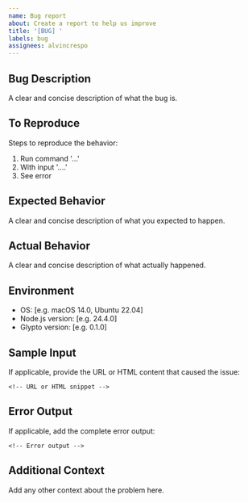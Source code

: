 ```yaml
---
name: Bug report
about: Create a report to help us improve
title: '[BUG] '
labels: bug
assignees: alvincrespo
---
```


## Bug Description
A clear and concise description of what the bug is.

## To Reproduce
Steps to reproduce the behavior:
1. Run command '...'
2. With input '....'
3. See error

## Expected Behavior
A clear and concise description of what you expected to happen.

## Actual Behavior
A clear and concise description of what actually happened.

## Environment
- OS: [e.g. macOS 14.0, Ubuntu 22.04]
- Node.js version: [e.g. 24.4.0]
- Glypto version: [e.g. 0.1.0]

## Sample Input
If applicable, provide the URL or HTML content that caused the issue:
```
<!-- URL or HTML snippet -->
```

## Error Output
If applicable, add the complete error output:
```
<!-- Error output -->
```

## Additional Context
Add any other context about the problem here.